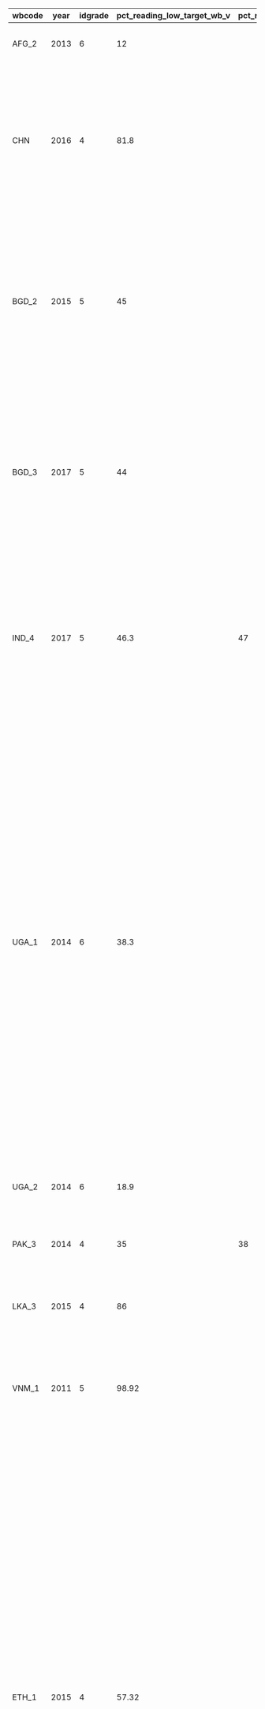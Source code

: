 ﻿| wbcode | year | idgrade | pct_reading_low_target_wb_v | pct_read_low_fe | pct_read_low_ma | cutoff | source | justification | status |
|---|---|---|---|---|---|---|---|---|---|
|AFG_2|2013|6|12|||Level 10|2013 Grade 6 National Assessment (MTEG)| UIS (Tuesday, September 10, 2019 12:00 PM)|Accepted|
|CHN|2016|4|81.8|||Moderate level|Chinese National Compulsory Education Quality Assessment; Grade 4|UIS (National Learning Assessment (NLA): Chinese National Compulsory Education Quality Assessment; Grade 4 (+1); Minimum proficiency level: Moderate).   |Accepted|
|BGD_2|2015|5|45|||Proficient|National Student Assessment (NSA); Grade 5 Bangla|National Learning Assessment (NLA): National Student Assessment (NSA); Grade 5; Minimum proficiency level: Proficient; Domain: Language; UIS (Thursday, May 30, 2019 4:28 PM)|Accepted|
|BGD_3|2017|5|44|||Proficient level|National Student Assessment (NSA); Grade 5 Bangla|National Learning Assessment (NLA): National Student Assessment (NSA); Grade 5; Minimum proficiency level: Proficient; Domain: Language; UIS (Thursday, May 30, 2019 4:28 PM)|Accepted|
|IND_4|2017|5|46.3|47|45|Intermediate level| 2017 NAS grade 5 language; Class V|National Learning Assessment (NLA): National Achievement Survey - Class V; Grade 5; Minimum proficiency level: Intermediate; UIS (Wednesday, May 29, 2019 10:53 AM)|Accepted|
|UGA_1|2014|6|38.3|||Score|National Assessment of Progress in Education (NAPE), Grade 6 English test |email from Marguerite: The National Assessment of Progress in Education (NAPE) is Uganda’s main national assessment program. In 2014, it assessed the English and Math achievement levels of a nationally representative sample of students in Grade 3 and 6, covering both government and private schools. Achievement was measured in relation to the objectives of the national curriculum. The Grade 6 English test covers reading, writing and grammar. 40% of the test is devoted to reading, 40% to writing, and 20% to grammar. |Rejected|
|UGA_2|2014|6|18.9|||Advanced level||UIS (Tuesday, September 10, 2019 12:00 PM) |Accepted|
|PAK_3|2014|4|35|38|30|Proficient level|2014 Grade 4 National Achievement Test (English)|  UIS (Tuesday, September 10, 2019 12:00 PM), gender disaggregation with microdata (Sep 2020) |Accepted|
|LKA_3|2015|4|86||| Score Above 40 mark|2015 National Grade 4 Language Test| UIS (Tuesday, September 10, 2019 12:00 PM) |Accepted|
|VNM_1|2011|5|98.92|||Acceptable Level|National Learning Assessment|National Learning Assessment (NLA): National Assessment; Grade 5; Minimum proficiency level: Acceptable|Accepted|
|ETH_1|2015|4|57.32|||Basic Level| Grade 4 National Assessment|Marguerite: fairly comfortable taking students scoring Basic or above as corresponding to our global definition of “minimum proficiency”, which would mean that 57.32% of Grade 4 students in Ethiopia reach the “minimum proficiency” level in reading. If we instead took Proficient or above as the cut off, then only 11.28% of students would reach the required level, which seems too harsh. If we don’t like either of those numbers, then the other option would be to go with the % of students reaching 50% or more correct on the test, which would give us 44.9% of students reaching “minimum proficiency”. |Rejected|
|ETH_2|2015|4|44.9|||Score| Grade 4 National Assessment|Marguerite: fairly comfortable taking students scoring Basic or above as corresponding to our global definition of “minimum proficiency”, which would mean that 57.32% of Grade 4 students in Ethiopia reach the “minimum proficiency” level in reading. If we instead took Proficient or above as the cut off, then only 11.28% of students would reach the required level, which seems too harsh. If we don’t like either of those numbers, then the other option would be to go with the % of students reaching 50% or more correct on the test, which would give us 44.9% of students reaching “minimum proficiency”. |Rejected|
|ETH_3|2015|4|11.28|||Proficient level| Grade 4 National Assessment|  UIS (Tuesday, September 10, 2019 12:00 PM) |Accepted|
|COD|2011|5|37.981|||Level 4|PASEC 2010 - level 4||Accepted|
|KHM_1|2013|6|50.2|||Proficient level| National Learning Assessment (NLA): National Assessment; Grade 6; Minimum proficiency level: Level 3: Proficient |  UIS (Tuesday, September 10, 2019 12:00 PM) |Accepted|
|MYS_1|2017|6|88.3|||Level D| National Learning Assessment (NLA): Mid year exam 2017; Grade 6; Minimum proficiency level: D |  UIS (Tuesday, September 10, 2019 12:00 PM) |Accepted|
|ALB_1|2016|5|95.1|||Level 1 (6-11 points)| Learning Assessment (NLA): National Assessment; Grade 5; Minimum proficiency level: Level 1 (6-11 points)|  UIS (Tuesday, September 10, 2019 12:00 PM) |Accepted|
|KGZ_1|2014|4|36.2|||Basic level|National Learning Assessment (NLA): National Sample-Based Assessment (NSBA); Grade 4; Minimum proficiency level: Basic level; Domain: Language|  UIS (Tuesday, September 10, 2019 12:00 PM) |Accepted|
|GHA_1|2016|6|72|||Minimum Competency| National Learning Assessment (NLA): National Education Assessment (NEA); Grade 6; Minimum proficiency level: Minimum Competency|  UIS (Tuesday, September 10, 2019 12:00 PM) |Accepted|
|MDG_1|2015|5|4.2|||Level 4| PASEC 2015 - level 4 | UIS (Tuesday, September 10, 2019 12:00 PM) |Accepted|
|MLI_1|2012|5|14.26|15.45|13.14|Level 4| PASEC 2012 - level 4 | National Report sent by Country Team |Accepted|
|HND_1|2013|6|30.6|||Level III (SERCE scale)| LLECE 2013 - level III | GLAD from CLO |Accepted|
|GHA|2016|6|16|||Policy Linking| Grade 6 National Learning Assessment| Report |Accepted|
|LSO|2016|6|3.4|||Policy Linking| Grade 6 National Learning Assessment| Report |Accepted|
|NPL|2014|6|3.4|||Policy Linking| Grade 6 National Learning Assessment| Report |Accepted|
|PAK_4|2019|4|30|32|29|Policy Linking| Grade 4 National Learning Assessment	 | Report;PIE and Pakistan team are ok with the numbers (08/28/2023)	|Accepted|
|CHN_1|2019|4|81.7|||Moderate level|Chinese National Compulsory Education Quality Assessment; Grade 4|UIS (National Learning Assessment (NLA): Chinese National Compulsory Education Quality Assessment; Grade 4 (+1); Minimum proficiency level: Moderate).   |pending|
|BGD_4|2022|5|50|52|47|Proficient level|National Student Assessment (NSA); Grade 5 Bangla|National Learning Assessment (NLA): National Student Assessment (NSA); Grade 5; Minimum proficiency level: Proficient; Domain: Language;|Accepted|
|BOL_1|2017|6|15.2|16.4|14.2|513.65|Grade 6|LLECE (TERCE) 2017 with 2013 test items|pending|
|KEN_1|2023|6|25.5|27.2|23.9|Minimum Proficiency (b)|Grade 6|AMPLab|Accepted|
|IND_5|2021|5|41.7|44|39|Intermediate level| 2021 NAS grade 5 language; Class V|National Learning Assessment (NLA): National Achievement Survey - Class V; Grade 5; Minimum proficiency level: Intermediate; |Rejected|

